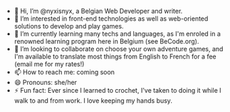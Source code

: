 - 👋 Hi, I’m @nyxisnyx, a Belgian Web Developer and writer. 
- 👀 I’m interested in front-end technologies as well as web-oriented solutions to develop and play games.
- 🌱 I’m currently learning many techs and languages, as I'm enroled in a renowned learning program here in Belgium (see BeCode.org).
- 💞️ I’m looking to collaborate on choose your own adventure games, and I'm available to translate most things from English to French for a fee (email me for my rates!)
- 📫 How to reach me: coming soon
- 😄 Pronouns: she/her
- ⚡ Fun fact: Ever since I learned to crochet, I've taken to doing it while I walk to and from work. I love keeping my hands busy.

<!---
nyxisnyx/nyxisnyx is a ✨ special ✨ repository because its `README.md` (this file) appears on your GitHub profile.
You can click the Preview link to take a look at your changes.
--->
